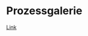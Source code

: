 # Prozessgalerie

<a href="https://www.figma.com/proto/cK9Fj7XMI76GS9lZItXi1J/Prozessgalerie?page-id=0%3A1&node-id=4%3A20&scaling=scale-down&starting-point-node-id=4%3A20">Link</a>



